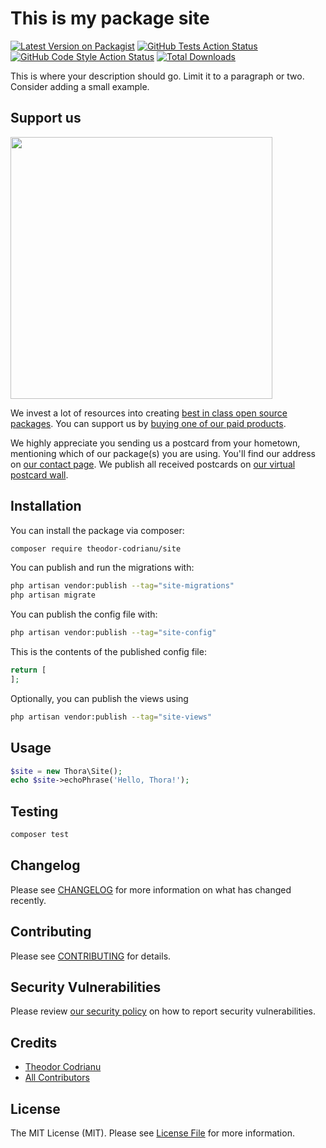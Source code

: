 # This is my package site

[![Latest Version on Packagist](https://img.shields.io/packagist/v/theodor-codrianu/site.svg?style=flat-square)](https://packagist.org/packages/theodor-codrianu/site)
[![GitHub Tests Action Status](https://img.shields.io/github/actions/workflow/status/theodor-codrianu/site/run-tests.yml?branch=main&label=tests&style=flat-square)](https://github.com/theodor-codrianu/site/actions?query=workflow%3Arun-tests+branch%3Amain)
[![GitHub Code Style Action Status](https://img.shields.io/github/actions/workflow/status/theodor-codrianu/site/fix-php-code-style-issues.yml?branch=main&label=code%20style&style=flat-square)](https://github.com/theodor-codrianu/site/actions?query=workflow%3A"Fix+PHP+code+style+issues"+branch%3Amain)
[![Total Downloads](https://img.shields.io/packagist/dt/theodor-codrianu/site.svg?style=flat-square)](https://packagist.org/packages/theodor-codrianu/site)

This is where your description should go. Limit it to a paragraph or two. Consider adding a small example.

## Support us

[<img src="https://github-ads.s3.eu-central-1.amazonaws.com/site.jpg?t=1" width="419px" />](https://spatie.be/github-ad-click/site)

We invest a lot of resources into creating [best in class open source packages](https://spatie.be/open-source). You can support us by [buying one of our paid products](https://spatie.be/open-source/support-us).

We highly appreciate you sending us a postcard from your hometown, mentioning which of our package(s) you are using. You'll find our address on [our contact page](https://spatie.be/about-us). We publish all received postcards on [our virtual postcard wall](https://spatie.be/open-source/postcards).

## Installation

You can install the package via composer:

```bash
composer require theodor-codrianu/site
```

You can publish and run the migrations with:

```bash
php artisan vendor:publish --tag="site-migrations"
php artisan migrate
```

You can publish the config file with:

```bash
php artisan vendor:publish --tag="site-config"
```

This is the contents of the published config file:

```php
return [
];
```

Optionally, you can publish the views using

```bash
php artisan vendor:publish --tag="site-views"
```

## Usage

```php
$site = new Thora\Site();
echo $site->echoPhrase('Hello, Thora!');
```

## Testing

```bash
composer test
```

## Changelog

Please see [CHANGELOG](CHANGELOG.md) for more information on what has changed recently.

## Contributing

Please see [CONTRIBUTING](CONTRIBUTING.md) for details.

## Security Vulnerabilities

Please review [our security policy](../../security/policy) on how to report security vulnerabilities.

## Credits

- [Theodor Codrianu](https://github.com/theodor.codrianu)
- [All Contributors](../../contributors)

## License

The MIT License (MIT). Please see [License File](LICENSE.md) for more information.
